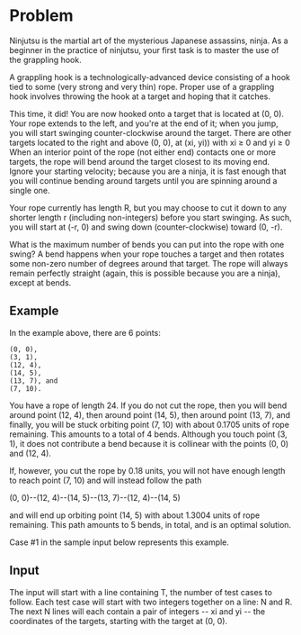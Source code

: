# Problem

Ninjutsu is the martial art of the mysterious Japanese assassins, ninja. As a beginner in the practice of ninjutsu, your first task is to master the use of the grappling hook.

A grappling hook is a technologically-advanced device consisting of a hook tied to some (very strong and very thin) rope. Proper use of a grappling hook involves throwing the hook at a target and hoping that it catches.

This time, it did! You are now hooked onto a target that is located at (0, 0). Your rope extends to the left, and you're at the end of it; when you jump, you will start swinging counter-clockwise around the target. There are other targets located to the right and above (0, 0), at (xi, yi)) with xi ≥ 0 and yi ≥ 0 When an interior point of the rope (not either end) contacts one or more targets, the rope will bend around the target closest to its moving end. Ignore your starting velocity; because you are a ninja, it is fast enough that you will continue bending around targets until you are spinning around a single one.

Your rope currently has length R, but you may choose to cut it down to any shorter length r (including non-integers) before you start swinging. As such, you will start at (-r, 0) and swing down (counter-clockwise) toward (0, -r).

What is the maximum number of bends you can put into the rope with one swing? A bend happens when your rope touches a target and then rotates some non-zero number of degrees around that target. The rope will always remain perfectly straight (again, this is possible because you are a ninja), except at bends.

## Example

In the example above, there are 6 points:

    (0, 0),
    (3, 1),
    (12, 4),
    (14, 5),
    (13, 7), and
    (7, 10).

You have a rope of length 24. If you do not cut the rope, then you will bend around point (12, 4), then around point (14, 5), then around point (13, 7), and finally, you will be stuck orbiting point (7, 10) with about 0.1705 units of rope remaining. This amounts to a total of 4 bends. Although you touch point (3, 1), it does not contribute a bend because it is collinear with the points (0, 0) and (12, 4).

If, however, you cut the rope by 0.18 units, you will not have enough length to reach point (7, 10) and will instead follow the path

(0, 0)--(12, 4)--(14, 5)--(13, 7)--(12, 4)--(14, 5)

and will end up orbiting point (14, 5) with about 1.3004 units of rope remaining. This path amounts to 5 bends, in total, and is an optimal solution.


Case #1 in the sample input below represents this example.

## Input

The input will start with a line containing T, the number of test cases to follow. Each test case will start with two integers together on a line: N and R. The next N lines will each contain a pair of integers -- xi and yi -- the coordinates of the targets, starting with the target at (0, 0).

